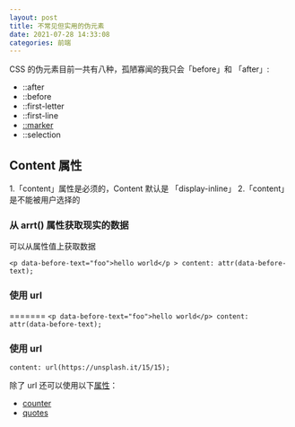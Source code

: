```yaml
---
layout: post
title: 不常见但实用的伪元素
date: 2021-07-28 14:33:08
categories: 前端
---
```


CSS 的伪元素目前一共有八种，孤陋寡闻的我只会「before」和 「after」:

<!-- more -->

* ::after
* ::before
* ::first-letter
* ::first-line
* [::marker](https://developer.mozilla.org/zh-CN/docs/Web/CSS/::marker)
* ::selection

## Content 属性

1.「content」属性是必须的，Content 默认是 「display-inline」
2.「content」是不能被用户选择的

### 从 arrt() 属性获取现实的数据

可以从属性值上获取数据

`<p data-before-text="foo">hello world</p >
content: attr(data-before-text);
`

### 使用 url
=======
`<p data-before-text="foo">hello world</p>
content: attr(data-before-text);
`

### 使用 url

`content: url(https://unsplash.it/15/15);`

除了 url 还可以使用以下[属性](https://developer.mozilla.org/en-US/docs/Web/CSS/content)：

* [counter](https://developer.mozilla.org/en-US/docs/Web/CSS/counter())
* [quotes](https://developer.mozilla.org/en-US/docs/Web/CSS/quotes）)
